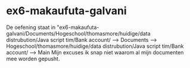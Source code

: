 # ex6-makaufuta-galvani
De oefening staat in "ex6-makaufuta-galvani/Documents/Hogeschool/thomasmore/huidige/data distrubution/Java script tim/Bank account/
--> Documents
--> Hogeschool/thomasmore/huidige/data distrubution/Java script tim/Bank account/
--> Main
Mijn excuses ik snap niet waarom al mijn documenten mee worden gepusht.
